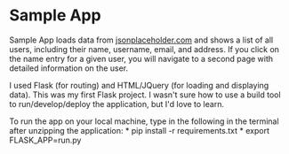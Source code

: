 # Sample App

Sample App loads data from [jsonplaceholder.com](http://jsonplaceholder.typicode.com/users) and shows a list of all users, including their name, username, email, and address. If you click on the name entry for a given user, you will navigate to a second page with detailed information on the user.  

I used Flask (for routing) and HTML/JQuery (for loading and displaying data). This was my first Flask project. I wasn't sure how to use a build tool to run/develop/deploy the application, but I'd love to learn.

To run the app on your local machine, type in the following in the terminal after unzipping the application:
	* pip install -r requirements.txt
	* export FLASK_APP=run.py